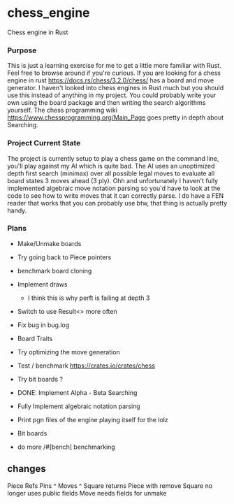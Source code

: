 # chess_engine
Chess engine in Rust

### Purpose 
This is just a learning exercise for me to get a little more familiar with Rust. Feel free to browse around if you're curious.
If you are looking for a chess engine in rust https://docs.rs/chess/3.2.0/chess/ has a board and move generator. 
I haven't looked into chess engines in Rust much but you should use this instead of anything in my project. 
You could probably write your own using the board package and then writing the search algorithms yourself.
The chess programming wiki https://www.chessprogramming.org/Main_Page goes pretty in depth about Searching.

### Project Current State
The project is currently setup to play a chess game on the command line, you'll play against my AI which is quite bad.
The AI uses an unoptimized depth first search (minimax) over all possible legal moves to evaluate all board states 3 moves ahead (3 ply). 
Ohh and unfortunately I haven't fully implemented algebraic move notation parsing so you'd have to look at the code to see 
how to write moves that it can correctly parse.
I do have a FEN reader that works that you can probably use btw, that thing is actually pretty handy.

### Plans
- Make/Unmake boards
- Try going back to Piece pointers
- benchmark board cloning 
- Implement draws
  - I think this is why perft is failing at depth 3
- Switch to use Result<> more often 
- Fix bug in bug.log 
- Board Traits
- Try optimizing the move generation
- Test / benchmark
  https://crates.io/crates/chess
- Try bit boards ?

- DONE: Implement Alpha - Beta Searching
- Fully Implement algebraic notation parsing 
- Print pgn files of the engine playing itself for the lolz
- Bit boards
- do more /#[bench] benchmarking 


## changes
Piece Refs
Pins ^
Moves ^
Square returns Piece with remove
Square no longer uses public fields 
Move needs fields for unmake